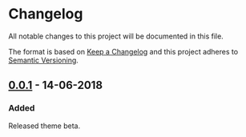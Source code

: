 # Changelog
All notable changes to this project will be documented in this file.

The format is based on [Keep a Changelog](http://keepachangelog.com/en/1.0.0/)
and this project adheres to [Semantic Versioning](http://semver.org/spec/v2.0.0.html).


## [0.0.1](https://github.com/desiredpersona/jekyll-theme-jam/releases/tag/0.0.1) - 14-06-2018
### Added
Released theme beta.